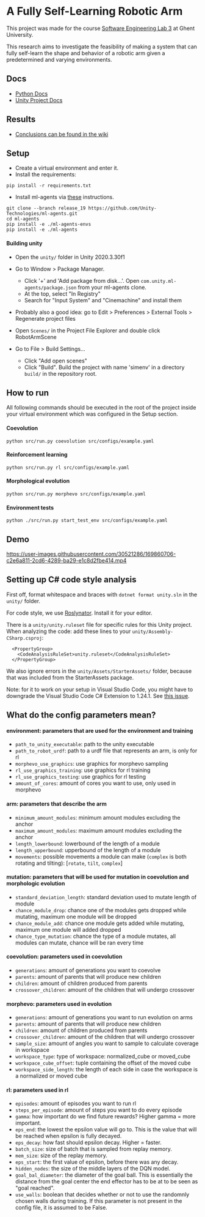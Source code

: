 # A Fully Self-Learning Robotic Arm

This project was made for the course [Software Engineering Lab 3](https://studiegids.ugent.be/2021/EN/studiefiches/C004072.pdf) at Ghent University.

This research aims to investigate the feasibility of making a system that can fully self-learn the shape and behavior of a robotic arm given a predetermined and varying environments.

## Docs

- [Python Docs](https://smessie.github.io/SELab3-2022-01/python/annotated.html)
- [Unity Project Docs](https://smessie.github.io/SELab3-2022-01/unity/annotated.html)

## Results

- [Conclusions can be found in the wiki](https://github.com/smessie/SELab3-2022-01/wiki/Final-results)


## Setup

- Create a virtual environment and enter it.
- Install the requirements:
```
pip install -r requirements.txt
```

- Install ml-agents via [these](https://github.com/Unity-Technologies/ml-agents/blob/release_19_docs/docs/Installation.md) instructions.
```
git clone --branch release_19 https://github.com/Unity-Technologies/ml-agents.git
cd ml-agents
pip install -e ./ml-agents-envs
pip install -e ./ml-agents
```

#### Building unity

- Open the `unity/` folder in Unity 2020.3.30f1

- Go to Window > Package Manager.
  + Click '+' and 'Add package from disk...'. Open `com.unity.ml-agents/package.json` from your ml-agents clone.
  + At the top, select "In Registry"
  + Search for "Input System" and "Cinemachine" and install them

- Probably also a good idea: go to Edit > Preferences > External Tools > Regenerate project files

- Open `Scenes/` in the Project File Explorer and double click RobotArmScene

- Go to File > Build Settings...
  + Click "Add open scenes"
  + Click "Build". Build the project with name 'simenv' in a directory `build/` in the repository root.

## How to run

All following commands should be executed in the root of the project inside your virtual environment which was configured in the Setup section.

#### Coevolution
```
python src/run.py coevolution src/configs/example.yaml
```

#### Reinforcement learning
```
python src/run.py rl src/configs/example.yaml
```

#### Morphological evolution
```
python src/run.py morphevo src/configs/example.yaml
```

#### Environment tests
```
python ./src/run.py start_test_env src/configs/example.yaml
```

## Demo


https://user-images.githubusercontent.com/30521286/169860706-c2e6a811-2cd6-4289-ba29-e1c8d2fbe414.mp4


## Setting up C# code style analysis

First off, format whitespace and braces with `dotnet format unity.sln` in the `unity/` folder.

For code style, we use [Roslynator](https://github.com/JosefPihrt/Roslynator). Install it for your editor.

There is a `unity/unity.ruleset` file for specific rules for this Unity project.
When analyzing the code: add these lines to your `unity/Assembly-CSharp.csproj`:
```
  <PropertyGroup>
    <CodeAnalysisRuleSet>unity.ruleset</CodeAnalysisRuleSet>
  </PropertyGroup>
```
We also ignore errors in the `unity/Assets/StarterAssets/` folder, because that was included from the StarterAssets package.

Note: for it to work on your setup in Visual Studio Code, you might have to downgrade the Visual Studio Code C# Extension to 1.24.1. See [this issue](https://github.com/OmniSharp/omnisharp-vscode/issues/5160).


## What do the config parameters mean?

#### environment: parameters that are used for the environment and training
  - `path_to_unity_executable`: path to the unity executable
  - `path_to_robot_urdf`: path to a urdf file that represents an arm, is only for rl
  - `morphevo_use_graphics`: use graphics for morphevo sampling
  - `rl_use_graphics_training`: use graphics for rl training
  - `rl_use_graphics_testing`: use graphics for rl testing
  - `amount_of_cores`: amount of cores you want to use, only used in morphevo

#### arm: parameters that describe the arm
  - `minimum_amount_modules`: minimum amount modules excluding the anchor
  - `maximum_amount_modules`: maximum amount modules excluding the anchor
  - `length_lowerbound`: lowerbound of the length of a module
  - `length_upperbound`: upperbound of the length of a module
  - `movements`: possible movements a module can make (`complex` is both rotating and tilting): [`rotate`, `tilt`, `complex`]

#### mutation: parameters that will be used for mutation in coevolution and morphologic evolution
  - `standard_deviation_length`: standard deviation used to mutate length of module
  - `chance_module_drop`: chance one of the modules gets dropped while mutating, maximum one module will be dropped
  - `chance_module_add`: chance one module gets added while mutating, maximum one module will added dropped
  - `chance_type_mutation`: chance the type of a module mutates, all modules can mutate, chance will be ran every time

#### coevolution: parameters used in coevolution
  - `generations`: amount of generations you want to coevolve
  - `parents`: amount of parents that will produce new children
  - `children`: amount of children produced from parents
  - `crossover_children`: amount of the children that will undergo crossover

#### morphevo: parameters used in evolution
  - `generations`: amount of generations you want to run evolution on arms
  - `parents`: amount of parents that will produce new children
  - `children`: amount of children produced from parents
  - `crossover_children`: amount of the children that will undergo crossover
  - `sample_size`: amount of angles you want to sample to calculate coverage in workspace
  - `workspace_type`: type of workspace: normalized_cube or moved_cube
  - `workspace_cube_offset`: tuple containing the offset of the moved cube
  - `workspace_side_length`: the length of each side in case the workspace is a normalized or moved cube


#### rl: parameters used in rl
  - `episodes`: amount of episodes you want to run rl
  - `steps_per_episode`: amount of steps you want to do every episode
  - `gamma`: how important do we find future rewards? Higher gamma = more important.
  - `eps_end`: the lowest the epsilon value will go to. This is the value that will be reached when epsilon is fully decayed.
  - `eps_decay`: how fast should epsilon decay. Higher = faster.
  - `batch_size`: size of batch that is sampled from replay memory.
  - `mem_size`: size of the replay memory.
  - `eps_start`: the first value of epsilon, before there was any decay.
  - `hidden_nodes`: the size of the middle layers of the DQN model.
  - `goal_bal_diameter`: the diameter of the goal ball. This is essentially the distance from the goal center the end effector has to be at to be seen as "goal reached".
  - `use_walls`: boolean that decides whether or not to use the randomnly chosen walls during training. If this parameter is not present in the config file, it is assumed to be False.
